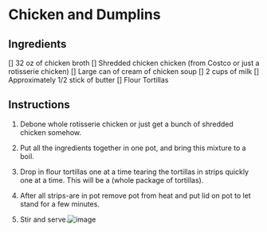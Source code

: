 # Chicken and Dumplins

## Ingredients
[] 32 oz of chicken broth
[] Shredded chicken chicken  (from Costco or just a rotisserie chicken)
[] Large can of cream of chicken soup
[] 2 cups of milk
[] Approximately 1/2 stick of butter
[] Flour Tortillas

## Instructions
1. Debone whole rotisserie chicken or just get a bunch of shredded chicken somehow. 

2. Put all the ingredients together in one pot, and bring this mixture to a boil. 

3. Drop in flour tortillas one at a time tearing the tortillas in strips quickly one at a time. This will be a (whole package of tortillas). 

4. After all strips-are in pot remove pot from heat and put lid on pot to let stand for a few minutes. 

5. Stir and serve.![image](https://github.com/jcreamer898/recipes/assets/472487/7a73cb16-21c1-4e42-8488-70f2b245e97b)
